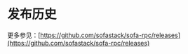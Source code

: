 # 发布历史

更多参见：[https://github.com/sofastack/sofa-rpc/releases](https://github.com/sofastack/sofa-rpc/releases)